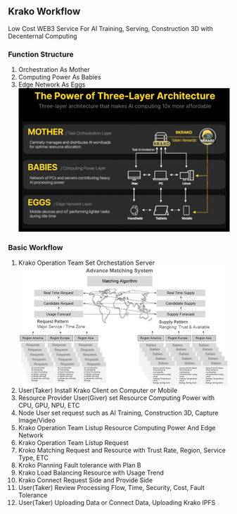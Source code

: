 ## Krako Workflow
Low Cost WEB3 Service For AI Training, Serving, Construction 3D with Decenternal Computing

### Function Structure
1. Orchestration As Mother
2. Computing Power As Babies
3. Edge Network As Eggs
![Architecture](./images/Architecture_001.PNG)

### Basic Workflow
1. Krako Operation Team Set Orchestation Server
![Orchestation](./images/tech_001.PNG)
2. User(Taker) Install Krako Client on Computer or Mobile
3. Resource Provider User(Giver) set Resource Computing Power with CPU, GPU, NPU, ETC
4. Node User set request such as AI Training, Construction 3D, Capture Image/Video
5. Krako Operation Team Listup Resource Computing Power And Edge Network
6. Krako Operation Team Listup Request 
7. Kroko Matching Request and Resource with Trust Rate, Region, Service Type, ETC
8. Kroko Planning Fault tolerance with Plan B
9. Krako Load Balancing Resource with Usage Trend
10. Krako Connect Request Side and Provide Side
11. User(Taker) Review Processing Flow, Time, Security, Cost, Fault Tolerance
12. User(Taker) Uploading Data or Connect Data, Uploading Krako IPFS
